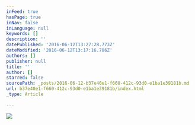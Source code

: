 ```yaml
---
inFeed: true
hasPage: true
inNav: false
inLanguage: null
keywords: []
description: ''
datePublished: '2016-06-12T13:27:28.773Z'
dateModified: '2016-06-12T13:17:16.706Z'
authors: []
publisher: null
title: ''
author: []
starred: false
sourcePath: _posts/2016-06-12-b37e40e1-f660-412c-93d0-e1ba1e39181b.md
url: b37e40e1-f660-412c-93d0-e1ba1e39181b/index.html
_type: Article

---
```

![](https://the-grid-user-content.s3-us-west-2.amazonaws.com/bcdbb314-9dd7-4538-8bb4-ad0906d5bcfe.jpg)